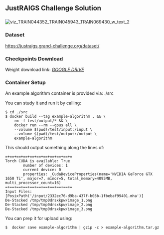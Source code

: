 ## JustRAIGS Challenge Solution

###
![viz_TRAIN044352_TRAIN045943_TRAIN069430_w_text_2](https://github.com/danpresil/JustRAIGS-IEEE-ISBI-2024/assets/23153756/f844e60b-e667-453f-a7db-a642fd4ffef9)

### Dataset
https://justraigs.grand-challenge.org/dataset/

### Checkpoints Download
Weight download link: *[GOOGLE DRIVE](https://drive.google.com/drive/folders/1uBeit6hzT_uRD_t1liC6AQ18T36QY6RO?usp=sharing)*

### Container Setup 
An example algorithm container is provided via: ./src

You can study it and run it by calling:

    $ cd ./src
    $ docker build --tag example-algorithm . && \
        rm -f test/output/* && \
        docker run --rm --gpus all \
        --volume $(pwd)/test/input:/input \
        --volume $(pwd)/test/output:/output \
        example-algorithm

This should output something along the lines of:

    =+==+==+==+==+==+==+==+==+==+=
    Torch CUDA is available: True
            number of devices: 1
            current device: 0
            properties: _CudaDeviceProperties(name='NVIDIA GeForce GTX 1650 Ti', major=7, minor=5, total_memory=4095MB, multi_processor_count=16)
    =+==+==+==+==+==+==+==+==+==+=
    Input Files:
    [PosixPath('/input/2332ec76-d9ba-437f-b03b-1fbebaf99401.mha')]
    De-Stacked /tmp/tmp0drsxkpw/image_1.png
    De-Stacked /tmp/tmp0drsxkpw/image_2.png
    De-Stacked /tmp/tmp0drsxkpw/image_3.png

You can prep it for upload using:

    $  docker save example-algorithm | gzip -c > example-algorithm.tar.gz


